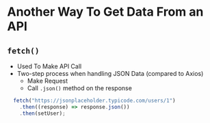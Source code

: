 # Another Way To Get Data From an API

## `fetch()`

* Used To Make API Call
* Two-step process when handling JSON Data (compared to Axios)
    * Make Request
    * Call `.json()` method on the response

```js
  fetch("https://jsonplaceholder.typicode.com/users/1")
    .then((response) => response.json())
    .then(setUser);
```